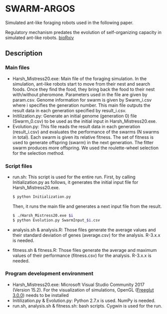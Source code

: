 # SWARM-ARGOS

Simulated ant-like foraging robots used in the following paper.


Regulatory mechanism predates the evolution of self-organizing capacity in simulated ant-like robots. [bioRxiv](https://doi.org/10.1101/372391)


## Description
### Main files
* Harsh_Mistress20.exe: Main file of the foraging simulation. In the simulation, ant-like robots start to move from their nest and search foods. Once they find the food, they bring back the food to their nest with/without pheromone. Parameters used in the file are given by param.csv. Genome information for swarm is given by Swarm_i.csv where i specifies the generation number. This main file outputs the result data in each generation specified by result_i.csv.
* Initilization.py: Generate an initial genome (generation 0) file (Swarm_0.csv) to be used as the initial input in Harsh_Mistress20.exe.
* Evolution.py: This file reads the result data in each generation (result_i.csv) and evaluates the performance of the swarms (N swarms in total). Each swarm is given its relative fitness. The set of fitness is used to generate offspring (swarm) in the next generation. The fitter swarm produces more offspring. We used the roulette-wheel selection for the selection method.

### Script files
* run.sh: This script is used for the entire run. First, by calling Initialization.py as follows, it generates the initial input file for Harsh_Mistress20.exe.

  ```bash
  $ python Initialization.py
  ```

  Then, it runs the main file and generates a next input file from the result.

  ```bash
  $ ./Harsh_Mistress20.exe $i
  $ python Evolution.py SwarmInput_$i.csv
  ```

* analysis.sh & analysis.R: Those files generate the average values and their standard deviation of genes (average.csv) for the analysis. R-3.x.x is needed.
* fitness.sh & fitness.R: Those files generate the average and maximum values of their performance (fitness.csv) for the analysis. R-3.x.x is needed.

### Program development environment
* Harsh_Mistress20.exe: Microsoft Visual Studio Community 2017 (Version 15.2). For the visualization of simulations, OpenGL ([Freeglut 3.0.0](http://freeglut.sourceforge.net/index.php#download)) needs to be installed
* Initilization.py & Evolution.py: Python 2.7.x is used. NumPy is needed.
* run.sh, analysis.sh & fitness.sh: bash scripts. Cygwin is used for the run.
